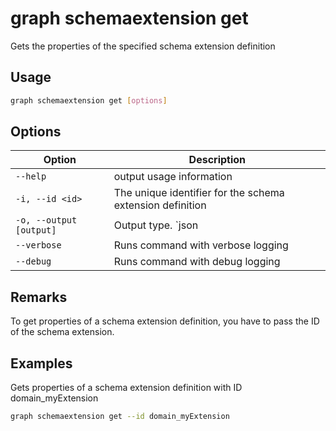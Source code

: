 # graph schemaextension get

Gets the properties of the specified schema extension definition

## Usage

```sh
graph schemaextension get [options]
```

## Options

Option|Description
------|-----------
`--help`|output usage information
`-i, --id <id>`|The unique identifier for the schema extension definition
`-o, --output [output]`|Output type. `json|text`. Default `text`
`--verbose`|Runs command with verbose logging
`--debug`|Runs command with debug logging

## Remarks

To get properties of a schema extension definition, you have to pass the ID of the schema
extension.

## Examples

Gets properties of a schema extension definition with ID domain_myExtension

```sh
graph schemaextension get --id domain_myExtension 
```
